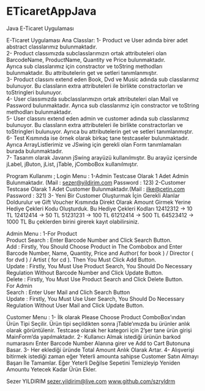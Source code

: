 # ETicaretAppJava
Java E-Ticaret Uygulaması

E-Ticaret Uygulaması
Ana Classlar:
1- Product ve User adında birer adet abstract classlarımız bulunmaktadır.<br>
2- Product classımızda subclasslarımızın ortak attributeleri olan BarcodeName, ProductName, Quantity ve Price bulunmaktadır.<br> Ayrıca sub classlarımız için constractor ve toString methodları bulunmaktadır. Bu attributelerin get ve setleri tanımlanmıştır.<br>
3- Product classını extend eden Book, Dvd ve Music adında sub classlarımız bulunuyor. Bu classların extra attributeleri ile birlikte constractorları ve toStringleri bulunuyor.<br>
4- User classımızda subclasslarımızın ortak attributeleri olan Mail ve Password bulunmaktadır. Ayrıca sub classlarımız için constractor ve toString methodları bulunmaktadır.<br>
5- User classını extend eden admin ve customer adında sub classlarımız bulunuyor. Bu classların extra attributeleri ile birlikte constractorları ve toStringleri bulunuyor. Ayrıca bu attributelerin get ve setleri tanımlanmıştır.<br>
6- Test Kısmında ise örnek olarak birkaç tane testcaseler bulunmaktadır. Ayrıca ArrayListlerimiz ve JSwing için gerekli olan Form tanımlamaları burada bulunmaktadır.<br>
7- Tasarım olarak Javanın jSwing arayüzü kullanılmıştır. Bu arayüz içersinde jLabel, jButon, jList, jTable, jComboBox kullanılmıştır.<br>

Program Kullanımı  ; 
Login Menu : 
1-Admin Testcase Olarak 1 Adet Admin Bulunmaktadır. (Mail : sezer@yildirim.com Password : 123)
2-Customer Testcase Olarak 1 Adet Customer Bulunmaktadır.(Mail : ilke@cetin.com Password : 321)
3- Yeni Bir Customer Oluşturmak İçin Gerekli Alanlar Doldurulur ve Gift Voucher Kısmında Direkt Olarak Amount Girmek Yerine Hediye Çekleri Kodu Oluşturduk. Bu Hediye Çekleri Kodları
12412312 -> 10 TL
12412414 -> 50 TL
51231231 -> 100 TL
61212414 -> 500 TL
64523412 -> 1000 TL
Bu çeklerden birini girerek kayıt olabilirsiniz.

Admin Menu : 
1-For Product  
Product Search : Enter Barcode Number and Click Search Button.  
Add : Firstly, You Should Choose Product in The Combobox and Enter Barcode Number, Name, Quantity, Price and Author( for book ) / Director ( for dvd ) / Artist ( for cd ). Then You Must Click Add Button.  
Update : Firstly, You Must Use Product Search, You Should Do Necessary Regulation Without Barcode Number and Click Update Button.  
Delete : Firstly, You Must Use Product Search and Click Delete Button.   
For Admin  
Search : Enter User Mail and Clich Search Button  
Update : Firstly, You Must Use User Search, You Should Do Necessary Regulation Without User Mail and Click Update Button.  

Customer Menu : 
1- İlk olarak Please Choose Product ComboBox’ından Ürün Tipi Seçilir. Ürün tipi seçildikten sonra jTable’ımızda bu ürünler anlık olarak görüntülenir. Testcase olarak her kategori için 2’şer tane ürün girişi MainForm’da yapılmaktadır.
2- Kullanıcı Almak istediği ürünün barkod numarasını Enter Barcode Number Alanına girer ve Add to Cart Butonuna Basar.
3- Her eklediği üründe Total Amount Anlık Olarak Artar.
4- Alışverişi bitirmek istediği zaman eğer Yeterli amounta sahipse Customer Satın Almayı Başarı İle Tamamlar. Eğer Yeterli Değilse Sepetini Temizleyip Yeniden Amountu Yetecek Kadar Ürün Ekler.

Sezer YILDIRIM
sezer.yildirim@live.com
www.github.com/szryldrm

